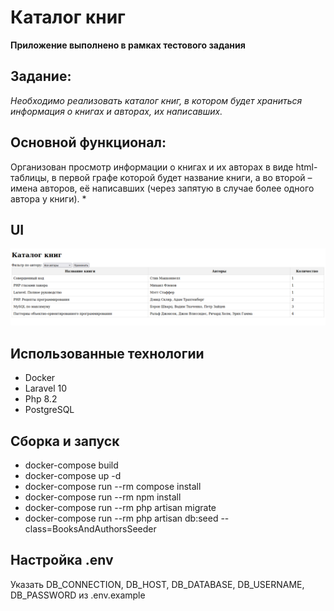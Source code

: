 # Каталог книг

**Приложение выполнено в рамках тестового задания**

## Задание:
*Необходимо реализовать каталог книг, в котором будет храниться информация о
книгах и авторах, их написавших.*

## Основной функционал:
Организован просмотр информации о книгах и их авторах в виде html-таблицы, в первой
  графе которой будет название книги, а во второй – имена авторов, её написавших (через
  запятую в случае более одного автора у книги). *
## UI

<img src="img/screen.png"> 

## Использованные технологии
* Docker
* Laravel 10
* Php 8.2
* PostgreSQL

## Сборка и запуск
* docker-compose build
* docker-compose up -d
* docker-compose run --rm compose install
* docker-compose run --rm npm install
* docker-compose run --rm php artisan migrate
* docker-compose run --rm php artisan db:seed --class=BooksAndAuthorsSeeder

## Настройка .env 
Указать DB_CONNECTION, DB_HOST, DB_DATABASE, DB_USERNAME, DB_PASSWORD
из .env.example


